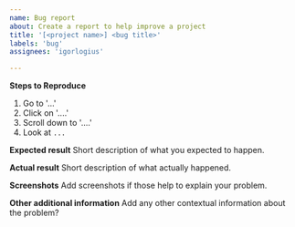 ```yaml
---
name: Bug report
about: Create a report to help improve a project
title: '[<project name>] <bug title>'
labels: 'bug'
assignees: 'igorlogius'

---
```


**Steps to Reproduce**

1. Go to '...'
2. Click on '....'
3. Scroll down to '....'
4. Look at `...`

**Expected result**
Short description of what you expected to happen.

**Actual result**
Short description of what actually happened.

**Screenshots**
Add screenshots if those help to explain your problem.

**Other additional information**
Add any other contextual information about the problem?
